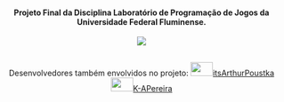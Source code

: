 <div align="center">
 <h4>Projeto Final da Disciplina Laboratório de Programação de Jogos da Universidade Federal Fluminense.</h4>
 <a href="https://the-agk.itch.io/the-chronicles-of-death-grimmer" target="_blank"><img align="center" src="https://img.shields.io/badge/Itch.io-FA5C5C?style=for-the-badge&logo=itch.io&logoColor=white" target="_blank"></a>
</div>
 
   ##
   
<div align="center">
 Desenvolvedores também envolvidos no projeto:
 <a href="https://github.com/itsArthurPoustka" target="_blank"><img height="25" width="40" src="https://cdn.jsdelivr.net/gh/devicons/devicon/icons/github/github-original.svg">itsArthurPoustka</a>
  <a href="https://github.com/K-APereira" target="_blank"><img height="25" width="40" src="https://cdn.jsdelivr.net/gh/devicons/devicon/icons/github/github-original.svg">K-APereira</a>
 </div>
